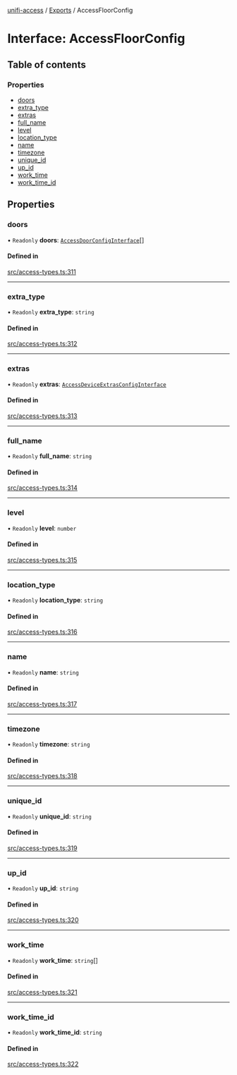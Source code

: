 [unifi-access](../README.md) / [Exports](../modules.md) / AccessFloorConfig

# Interface: AccessFloorConfig

## Table of contents

### Properties

- [doors](AccessFloorConfig.md#doors)
- [extra\_type](AccessFloorConfig.md#extra_type)
- [extras](AccessFloorConfig.md#extras)
- [full\_name](AccessFloorConfig.md#full_name)
- [level](AccessFloorConfig.md#level)
- [location\_type](AccessFloorConfig.md#location_type)
- [name](AccessFloorConfig.md#name)
- [timezone](AccessFloorConfig.md#timezone)
- [unique\_id](AccessFloorConfig.md#unique_id)
- [up\_id](AccessFloorConfig.md#up_id)
- [work\_time](AccessFloorConfig.md#work_time)
- [work\_time\_id](AccessFloorConfig.md#work_time_id)

## Properties

### doors

• `Readonly` **doors**: [`AccessDoorConfigInterface`](AccessDoorConfigInterface.md)[]

#### Defined in

[src/access-types.ts:311](https://github.com/hjdhjd/unifi-access/blob/e0dcb0f/src/access-types.ts#L311)

___

### extra\_type

• `Readonly` **extra\_type**: `string`

#### Defined in

[src/access-types.ts:312](https://github.com/hjdhjd/unifi-access/blob/e0dcb0f/src/access-types.ts#L312)

___

### extras

• `Readonly` **extras**: [`AccessDeviceExtrasConfigInterface`](AccessDeviceExtrasConfigInterface.md)

#### Defined in

[src/access-types.ts:313](https://github.com/hjdhjd/unifi-access/blob/e0dcb0f/src/access-types.ts#L313)

___

### full\_name

• `Readonly` **full\_name**: `string`

#### Defined in

[src/access-types.ts:314](https://github.com/hjdhjd/unifi-access/blob/e0dcb0f/src/access-types.ts#L314)

___

### level

• `Readonly` **level**: `number`

#### Defined in

[src/access-types.ts:315](https://github.com/hjdhjd/unifi-access/blob/e0dcb0f/src/access-types.ts#L315)

___

### location\_type

• `Readonly` **location\_type**: `string`

#### Defined in

[src/access-types.ts:316](https://github.com/hjdhjd/unifi-access/blob/e0dcb0f/src/access-types.ts#L316)

___

### name

• `Readonly` **name**: `string`

#### Defined in

[src/access-types.ts:317](https://github.com/hjdhjd/unifi-access/blob/e0dcb0f/src/access-types.ts#L317)

___

### timezone

• `Readonly` **timezone**: `string`

#### Defined in

[src/access-types.ts:318](https://github.com/hjdhjd/unifi-access/blob/e0dcb0f/src/access-types.ts#L318)

___

### unique\_id

• `Readonly` **unique\_id**: `string`

#### Defined in

[src/access-types.ts:319](https://github.com/hjdhjd/unifi-access/blob/e0dcb0f/src/access-types.ts#L319)

___

### up\_id

• `Readonly` **up\_id**: `string`

#### Defined in

[src/access-types.ts:320](https://github.com/hjdhjd/unifi-access/blob/e0dcb0f/src/access-types.ts#L320)

___

### work\_time

• `Readonly` **work\_time**: `string`[]

#### Defined in

[src/access-types.ts:321](https://github.com/hjdhjd/unifi-access/blob/e0dcb0f/src/access-types.ts#L321)

___

### work\_time\_id

• `Readonly` **work\_time\_id**: `string`

#### Defined in

[src/access-types.ts:322](https://github.com/hjdhjd/unifi-access/blob/e0dcb0f/src/access-types.ts#L322)
